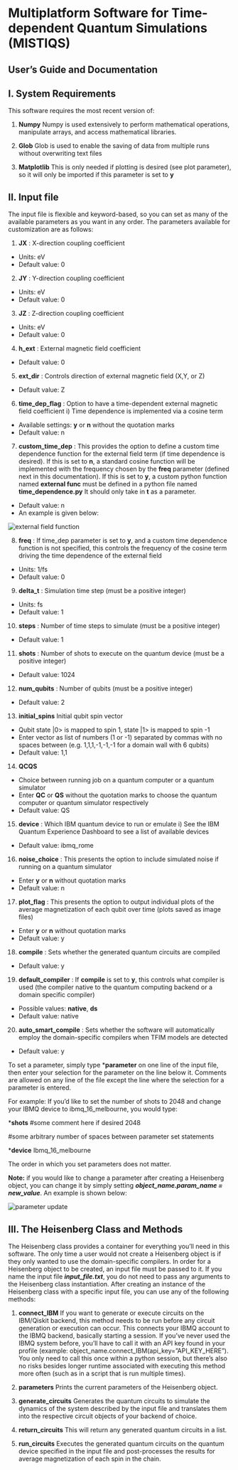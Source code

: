# Multiplatform Software for Time-dependent Quantum Simulations (MISTIQS)

## User’s Guide and Documentation

## I. System Requirements
This software requires the most recent version of: 
1. **Numpy** Numpy is used extensively to perform mathematical operations, manipulate arrays, and access mathematical libraries.

2. **Glob** Glob is used to enable the saving of data from multiple runs without overwriting text files

3. **Matplotlib** This is only needed if plotting is desired (see plot parameter), so it will only be imported if this parameter is set to **y**

## II.	Input file
The input file is flexible and keyword-based, so you can set as many of the available parameters as you want in any order.  The parameters available for customization are as follows:
1. **JX** : X-direction coupling coefficient
- Units: eV
- Default value: 0
2. **JY** : Y-direction coupling coefficient
- Units: eV
- Default value: 0
3. **JZ** : Z-direction coupling coefficient
- Units: eV
- Default value: 0
4. **h_ext** : External magnetic field coefficient
- Default value: 0
5. **ext_dir** : Controls direction of external magnetic field (X,Y, or Z)
- Default value: Z
6. **time_dep_flag** : Option to have a time-dependent external magnetic field coefficient
i)	Time dependence is implemented via a cosine term
- Available settings: **y** or **n** without the quotation marks
- Default value: n
7. **custom_time_dep** : This provides the option to define a custom time dependence function for the external field term (if time dependence is desired). 
If this is set to **n**, a standard cosine function will be implemented with the frequency chosen by the **freq** parameter (defined next in this documentation).
If this is set to **y**, a custom python function named **external func** must be defined in a python file named **time_dependence.py** It should only take in **t** as a parameter. 
- Default value: n
- An example is given below:

![external field function](./external_func.png)

8. **freq** : If time_dep parameter is set to **y**, and a custom time dependence function is not specified, this controls the frequency of the cosine term driving the time dependence of the external field
- Units: 1/fs
- Default value: 0
9. **delta_t** : Simulation time step (must be a positive integer)
- Units: fs
- Default value: 1 
10. **steps** : Number of time steps to simulate (must be a positive integer)
- Default value: 1
11. **shots** : Number of shots to execute on the quantum device (must be a positive integer)
- Default value: 1024
12. **num_qubits** : Number of qubits (must be a positive integer)
-	Default value: 2
13. **initial_spins** Initial qubit spin vector
-	Qubit state |0> is mapped to spin 1, state |1> is mapped to spin -1
-	Enter vector as list of numbers (1 or -1) separated by commas with no spaces between (e.g. 1,1,1,-1,-1,-1 for a domain wall with 6 qubits)
-	Default value: 1,1
14. **QCQS**
-	Choice between running job on a quantum computer or a quantum simulator
-	Enter **QC** or **QS** without the quotation marks to choose the quantum computer or quantum simulator respectively
-	Default value: QS
15. **device** : Which IBM quantum device to run or emulate
i)	See the IBM Quantum Experience Dashboard to see a list of available devices
-	Default value: ibmq_rome
16. **noise_choice** : This presents the option to include simulated noise if running on a quantum simulator
-	Enter **y** or **n** without quotation marks
-	Default value: n
17. **plot_flag** : This presents the option to output individual plots of the average magnetization of each qubit over time (plots saved as image files)
-	Enter **y** or **n** without quotation marks
-	Default value: y
18. **compile** : Sets whether the generated quantum circuits are compiled
-	Default value: y
19. **default_compiler** : If **compile** is set to **y**, this controls what compiler is used (the compiler native to the quantum computing backend or a domain specific compiler)
-	Possible values: **native**, **ds**
-	Default value: native
20.	**auto_smart_compile** : Sets whether the software will automatically employ the domain-specific compilers when TFIM models are detected
-	Default value: y

To set a parameter, simply type ***parameter** on one line of the input file, then enter your selection for the parameter on the line below it. 
Comments are allowed on any line of the file except the line where the selection for a parameter is entered.

For example: If you’d like to set the number of shots to 2048 and change your IBMQ device to ibmq_16_melbourne, you would type:

***shots** #some comment here if desired
2048

#some arbitrary number of spaces between parameter set statements

***device**
Ibmq_16_melbourne


The order in which you set parameters does not matter.

**Note:** if you would like to change a parameter after creating a Heisenberg object, you can change it by simply setting ***object_name.param_name = new_value***. 
An example is shown below:

![parameter update](./parameter_update.png)
 

## III.	The Heisenberg Class and Methods
The Heisenberg class provides a container for everything you’ll need in this software. The only time a user would not create a Heisenberg object is if they only wanted to use the domain-specific compilers. In order for a Heisenberg object to be created, an input file must be passed to it. 
If you name the input file ***input_file.txt***, you do not need to pass any arguments to the Heisenberg class instantiation. After creating an instance of the Heisenberg class with a specific input file, you can use any of the following methods:

1.	**connect_IBM** If you want to generate or execute circuits on the IBM/Qiskit backend, this method needs to be run before any circuit generation or execution can occur. This connects your IBMQ account to the IBMQ backend, basically starting a session. 
If you’ve never used the IBMQ system before, you’ll have to call it with an API key found in your profile (example: object_name.connect_IBM(api_key=”API_KEY_HERE”). You only need to call this once within a python session, but there’s also no risks besides longer runtime associated with executing this method more often (such as in a script that is run multiple times).

2.	**parameters** Prints the current parameters of the Heisenberg object.

3.	**generate_circuits** Generates the quantum circuits to simulate the dynamics of the system described by the input file and translates them into the respective circuit objects of your backend of choice.
4.	**return_circuits** This will return any generated quantum circuits in a list.
5.	**run_circuits** Executes the generated quantum circuits on the quantum device specified in the input file and post-processes the results for average magnetization of each spin in the chain.
